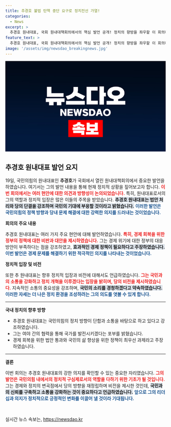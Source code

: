 ```yaml
---
title: 추경호 불법 탄핵 중단 요구로 정치전선 가열!
categories:
  - News
excerpt: >
  추경호 원내대표, 국회 원내대책회의에서의 핵심 발언 공개! 정치의 향방을 좌우할 이 회의에서 어떤 파장이 일어날까? 클릭해 확인하세요!
feature_text: >
  추경호 원내대표, 국회 원내대책회의에서의 핵심 발언 공개! 정치의 향방을 좌우할 이 회의에서 어떤 파장이 일어날까? 클릭해 확인하세요!
image: '/assets/img/newsdao_breakingnews.jpg'
---
```


<p><img src="/assets/img/newsdao_breakingnews.jpg" alt="bookingtag 속보" /></p>

<h2 data-ke-size="size26">추경호 원내대표 발언 요지</h2>

<p data-ke-size="size16">19일, 국민의힘의 원내대표인 <b>추경호</b>가 국회에서 열린 원내대책회의에서 중요한 발언을 하였습니다. 여기서는 그의 발언 내용을 통해 현재 정치적 상황을 짚어보고자 합니다. <b><span style="color: #ee2323;">이번 회의에서는 여러 현안에 대한 의견과 방향성이 논의되었습니다.</span></b> 특히, 원내대표로서의 그의 역할과 정치적 입장은 많은 이들의 주목을 받았습니다. <b><span style="background-color: #21538527;">추경호 원내대표는 법안 처리와 당의 단결을 강조하며 국민의 기대에 부응할 것이라고 밝혔습니다.</span></b> <b><span style="color: #1a5490;">이러한 발언은 국민의힘의 정책 방향과 당내 문제 해결에 대한 강력한 의지를 드러내는 것이었습니다.</span></b> </p>

<p><b>회의의 주요 내용</b></p>

<p data-ke-size="size16">추경호 원내대표는 여러 가지 주요 현안에 대해 발언하였습니다. <b><span style="color: #ee2323;">특히, 경제 회복을 위한 정부의 정책에 대한 비판과 대안을 제시하였습니다.</span></b> 그는 경제 위기에 대한 정부의 대응 방안이 부족하다는 점을 강조하였고, <b><span style="background-color: #21538527;">효과적인 경제 정책이 필요하다고 주장하였습니다.</span></b> <b><span style="color: #1a5490;">이번 발언은 경제 문제를 해결하기 위한 적극적인 의지를 나타내는 것이었습니다.</span></b> </p>

<p><b>정치적 입장 및 비전</b></p>

<p data-ke-size="size16">또한 추 원내대표는 향후 정치적 입장과 비전에 대해서도 언급하였습니다. <b><span style="color: #ee2323;">그는 국민과의 소통을 강화하고 정치 개혁을 이루겠다는 입장을 밝히며, 당의 비전을 제시하였습니다.</span></b> 지속적인 소통의 중요성을 강조하며, <b><span style="background-color: #21538527;">국민의 소리를 경청하겠다고 약속하였습니다.</span></b> <b><span style="color: #1a5490;">이러한 자세는 더 나은 정치 환경을 조성하려는 그의 의도를 엿볼 수 있게 합니다.</span></b> </p>

<hr>

<p><b>국내 정치의 향후 방향</b></p>

<ul>
<li>추경호 원내대표는 국민의힘의 정치 방향이 단합과 소통을 바탕으로 하고 있다고 강조하였습니다.</li>
<li>그는 여야 간의 협력을 통해 국가를 발전시키겠다는 포부를 밝혔습니다.</li>
<li>경제 회복을 위한 법안 통과와 국민의 삶 향상을 위한 정책이 최우선 과제라고 주장하였습니다.</li>
</ul>

<hr>

<p><b>결론</b></p>

<p data-ke-size="size16">이번 회의는 추경호 원내대표의 강한 의지를 확인할 수 있는 중요한 자리였습니다. <b><span style="color: #ee2323;">그의 발언은 국민의힘 내에서의 정치적 구심제로서의 역할을 다하기 위한 기초가 될 것입니다.</span></b> 그는 경제와 정치의 변곡점에서 당의 방향을 재정립하며 비전을 제시한 것인데, <b><span style="background-color: #21538527;">국민과의 신뢰를 구축하고 소통을 강화하는 것이 중요하다고 언급하였습니다.</span></b> <b><span style="color: #1a5490;">앞으로 그의 리더십과 의지가 정치적으로 긍정적인 변화를 이끌어 낼 것이라 기대됩니다.</span></b> </p>

<p data-ke-size="size16">&nbsp;</p>
실시간 뉴스 속보는, <a href="https://newsdao.kr" rel="dofollow">https://newsdao.kr</a>


